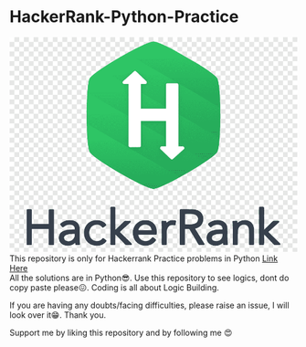 # HackerRank-Python-Practice
![Hackerrank Logo](/img/logo.png)<br/>
This repository is only for Hackerrank Practice problems in Python [Link Here](https://www.hackerrank.com/domains/python)<br/>
All the solutions are in Python😎. Use this repository to see logics, dont do copy paste please😖. Coding is all about Logic Building.

If you are having any doubts/facing difficulties, please raise an issue, I will look over it😁. Thank you.

Support me by liking this repository and by following me 😍